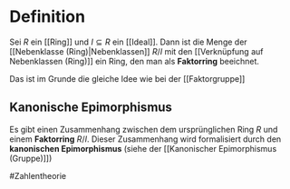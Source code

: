 # Definition
Sei $R$ ein [[Ring]] und $I \subseteq R$ ein [[Ideal]]. Dann ist die Menge der [[Nebenklasse (Ring)|Nebenklassen]] $R/I$ mit den [[Verknüpfung auf Nebenklassen (Ring)]] ein Ring, den man als **Faktorring** beeichnet.

Das ist im Grunde die gleiche Idee wie bei der [[Faktorgruppe]]

## Kanonische Epimorphismus
Es gibt einen Zusammenhang zwischen dem ursprünglichen Ring $R$ und einem **Faktorring** $R/I$.
Dieser Zusammenhang wird formalisiert durch den **kanonischen Epimorphismus** (siehe der [[Kanonischer Epimorphismus (Gruppe)]]) 


#Zahlentheorie 
